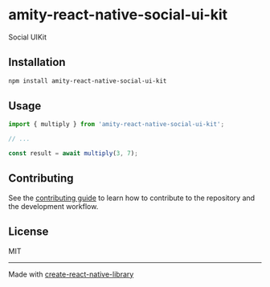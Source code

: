 # amity-react-native-social-ui-kit

Social UIKit

## Installation

```sh
npm install amity-react-native-social-ui-kit
```

## Usage

```js
import { multiply } from 'amity-react-native-social-ui-kit';

// ...

const result = await multiply(3, 7);
```

## Contributing

See the [contributing guide](CONTRIBUTING.md) to learn how to contribute to the repository and the development workflow.

## License

MIT

---

Made with [create-react-native-library](https://github.com/callstack/react-native-builder-bob)
